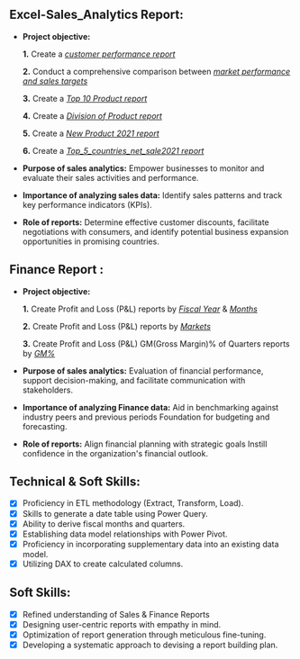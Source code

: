 ## Excel-Sales_Analytics Report: 


- **Project objective:** 

    **1.** Create a _[customer performance report](https://github.com/dinesh6351/Excel-Sales_Analytics/blob/main/1_Customer_performance_report.pdf)_ 

    **2.** Conduct a comprehensive comparison between _[market performance and sales targets](https://github.com/dinesh6351/Excel-Sales_Analytics/blob/main/2_MarketPerformance_report.pdf)_

    **3.** Create a _[Top 10 Product report](https://github.com/dinesh6351/Excel-Sales_Analytics/blob/main/3_Top10_product.pdf)_

    **4.** Create a _[Division of Product report](https://github.com/dinesh6351/Excel-Sales_Analytics/blob/main/4_Division_report.pdf)_

    **5.** Create a _[New Product 2021 report](https://github.com/dinesh6351/Excel-Sales_Analytics/blob/main/5_New_product_2021_report.pdf)_

    **6.** Create a _[Top_5_countries_net_sale2021 report](https://github.com/dinesh6351/Excel-Sales_Analytics/blob/main/6_Top_5_countries_net_sale2021.pdf)_ 
  

- **Purpose of sales analytics:** Empower businesses to monitor and evaluate their sales activities and performance.

- **Importance of analyzing sales data:** Identify sales patterns and track key performance indicators (KPIs).

- **Role of reports:** Determine effective customer discounts, facilitate negotiations with consumers, and identify potential business expansion opportunities in promising countries.


## Finance Report :

- **Project objective:** 

    **1.** Create Profit and Loss (P&L) reports by _[Fiscal Year](https://github.com/dinesh6351/Excel-Sales_Analytics/blob/main/7_p%26l_year.pdf)_ & _[Months](https://github.com/dinesh6351/Excel-Sales_Analytics/blob/main/8_p%26l_quaeter_month.pdf)_ 

   **2.** Create Profit and Loss (P&L) reports by _[Markets](https://github.com/dinesh6351/Excel-Sales_Analytics/blob/main/9_p%26l_market.pdf)_

   **3.** Create Profit and Loss (P&L) GM(Gross Margin)% of Quarters reports by _[GM%](https://github.com/dinesh6351/Excel-Sales_Analytics/blob/main/9_p%26l_market.pdf)_
  

- **Purpose of sales analytics:** Evaluation of financial performance, support decision-making, and facilitate communication with stakeholders.

- **Importance of analyzing Finance data:** Aid in benchmarking against industry peers and previous periods Foundation for budgeting and forecasting.

- **Role of reports:** Align financial planning with strategic goals Instill confidence in the organization's financial outlook.


## Technical & Soft Skills:
- [x]	Proficiency in ETL methodology (Extract, Transform, Load).
- [x]	Skills to generate a date table using Power Query.
- [x]	Ability to derive fiscal months and quarters.
- [x]	Establishing data model relationships with Power Pivot.
- [x]	Proficiency in incorporating supplementary data into an existing data model.
- [x]	Utilizing DAX to create calculated columns.

## Soft Skills:
- [x]	Refined understanding of Sales & Finance Reports
- [x]	Designing user-centric reports with empathy in mind.
- [x]	Optimization of report generation through meticulous fine-tuning.
- [x]	Developing a systematic approach to devising a report building plan.
